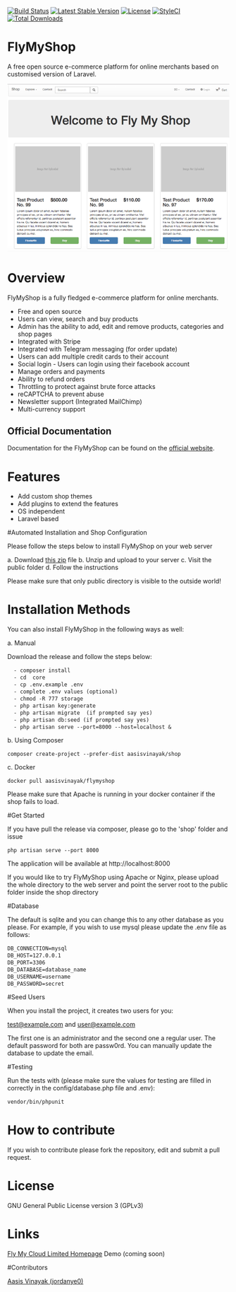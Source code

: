 [![Build Status](https://travis-ci.org/aasisvinayak/flymyshop.svg?branch=master)](https://travis-ci.org/aasisvinayak/flymyshop)
[![Latest Stable Version](https://poser.pugx.org/aasisvinayak/shop/v/stable)](https://packagist.org/packages/aasisvinayak/shop)
[![License](https://poser.pugx.org/aasisvinayak/shop/license)](https://packagist.org/packages/aasisvinayak/shop)
[![StyleCI](https://styleci.io/repos/66875598/shield)](https://styleci.io/repos/66875598)
[![Total Downloads](https://poser.pugx.org/aasisvinayak/shop/d/total.svg)](https://packagist.org/packages/aasisvinayak/shop)


# FlyMyShop

A free open source e-commerce platform for online merchants based on customised version of Laravel.

![FlyMyShop Demo](/thumbnail.png)

# Overview

FlyMyShop is a fully fledged e-commerce platform for online merchants. 

- Free and open source
- Users can view, search and buy products
- Admin has the ability to add, edit and remove products, categories and shop pages
- Integrated with Stripe
- Integrated with Telegram messaging (for order update)
- Users can add multiple credit cards to their account
- Social login - Users can login using their facebook account
- Manage orders and payments
- Ability to refund orders
- Throttling to protect against brute force attacks
- reCAPTCHA to prevent abuse
- Newsletter support (Integrated MailChimp)
- Multi-currency support

## Official Documentation

Documentation for the FlyMyShop can be found on the [official website](https://flymyshop.com/docs/).

# Features

- Add custom shop themes
- Add plugins to extend the features
- OS independent
- Laravel based

#Automated Installation and Shop Configuration

Please follow the steps below to install FlyMyShop on your web server

a. Download [this zip](https://github.com/aasisvinayak/flymyshop/releases/download/v0.0.3/flymyshop-v0.0.3.zip) file
b. Unzip and upload to your server
c. Visit the public folder
d. Follow the instructions

Please make sure that only public directory is visible to the outside world!

#  Installation Methods
 
 You can also install FlyMyShop in the following ways as well:

a. Manual

Download the release and follow the steps below:

```
  - composer install
  - cd  core 
  - cp .env.example .env
  - complete .env values (optional)
  - chmod -R 777 storage
  - php artisan key:generate 
  - php artisan migrate  (if prompted say yes)
  - php artisan db:seed (if prompted say yes)
  - php artisan serve --port=8000 --host=localhost &
```

b. Using Composer

```
composer create-project --prefer-dist aasisvinayak/shop

```

c. Docker

```
docker pull aasisvinayak/flymyshop
```

Please make sure that Apache is running in your docker container if the shop fails to load.

#Get Started

If you have pull the release via composer, please go to the 'shop' folder and issue

```
php artisan serve --port 8000
```

The application will be available at http://localhost:8000


If you would like to try FlyMyShop using Apache or Nginx, please upload the whole directory to the web server and point the server root to the public folder inside the shop directory


#Database

The default is sqlite and you can change this to any other database as you please. For example, if you wish to use mysql please update the .env file as follows:

```
DB_CONNECTION=mysql
DB_HOST=127.0.0.1		
DB_PORT=3306		
DB_DATABASE=database_name		
DB_USERNAME=username		
DB_PASSWORD=secret

```

#Seed Users

When you install the project, it creates two users for you:

test@example.com and 
user@example.com

The first one is an administrator and the second one a regular user. The default password for both are passw0rd. 
You can manually update the database to update the email.


#Testing

Run the tests with (please make sure the values for testing are filled in correctly in the config/database.php file and .env):

``` bash
vendor/bin/phpunit
```

# How to contribute

If you wish to contribute please fork the repository, edit and submit a pull request.

# License

GNU General Public License version 3 (GPLv3)

# Links

[Fly My Cloud Limited Homepage](https://www.flymycloud.com)
Demo (coming soon)

#Contributors

[Aasis Vinayak (jordanye0)](https://aasisvinayak.com)